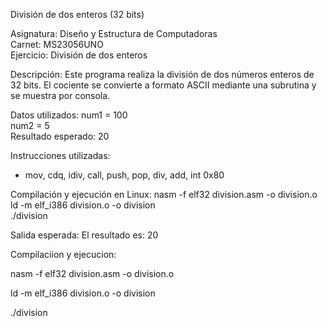 División de dos enteros (32 bits)

Asignatura: Diseño y Estructura de Computadoras  
Carnet: MS23056UNO  
Ejercicio: División de dos enteros

Descripción:
Este programa realiza la división de dos números enteros de 32 bits. 
El cociente se convierte a formato ASCII mediante una subrutina y se muestra por consola.

Datos utilizados:
num1 = 100  
num2 = 5  
Resultado esperado: 20

Instrucciones utilizadas:
- mov, cdq, idiv, call, push, pop, div, add, int 0x80

Compilación y ejecución en Linux:
nasm -f elf32 division.asm -o division.o  
ld -m elf_i386 division.o -o division  
./division

Salida esperada:
El resultado es: 20

Compilaciion y ejecucion:

nasm -f elf32 division.asm -o division.o

ld -m elf_i386 division.o -o division

./division

